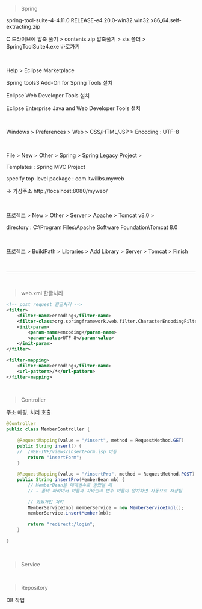 > Spring

spring-tool-suite-4-4.11.0.RELEASE-e4.20.0-win32.win32.x86_64.self-extracting.zip

C 드라이브에 압축 풀기 > contents.zip 압축풀기 > sts 폴더 > SpringToolSuite4.exe 바로가기

<br>

Help > Eclipse Marketplace 

Spring tools3 Add-On for Spring Tools 설치

Eclipse Web Developer Tools 설치

Eclipse Enterprise Java and Web Developer Tools 설치

<br>

Windows > Preferences > Web > CSS/HTML/JSP > Encoding : UTF-8

<br>

File > New > Other > Spring > Spring Legacy Project > 

Templates : Spring MVC Project

specify top-level package : com.itwillbs.myweb

→ 가상주소 http://localhost:8080/myweb/ 

<br>

프로젝트 > New > Other > Server > Apache >  Tomcat v8.0 >

directory : C:\Program Files\Apache Software Foundation\Tomcat 8.0

<br>

프로젝트 > BuildPath > Libraries > Add Library > Server > Tomcat > Finish

<br>

---

<br>

>  web.xml 한글처리

```xml
<!-- post request 한글처리 -->
<filter>
	<filter-name>encoding</filter-name>
	<filter-class>org.springframework.web.filter.CharacterEncodingFilter</filter-class>
	<init-param>
		<param-name>encoding</param-name>
		<param-value>UTF-8</param-value>
	</init-param>
</filter>

<filter-mapping>
	<filter-name>encoding</filter-name>
	<url-pattern>/*</url-pattern>
</filter-mapping>
```

<br>

> Controller

주소 매핑, 처리 호출

```java
@Controller
public class MemberController {
    
    @RequestMapping(value = "/insert", method = RequestMethod.GET)
	public String insert() {
	//  /WEB-INF/views/insertForm.jsp 이동
		return "insertForm";
	}
    
    @RequestMapping(value = "/insertPro", method = RequestMethod.POST)
	public String insertPro(MemberBean mb) {
        // MemberBean을 매개변수로 받았을 때
        // → 폼의 파라미터 이름과 자바빈의 변수 이름이 일치하면 자동으로 저장됨
        
        // 회원가입 처리
        MemberServiceImpl memberService = new MemberServiceImpl();
		memberService.insertMember(mb);
        
        return "redirect:/login";
    }
    
}
```

<br>

> Service





<br>

> Repository

DB 작업



<br>





<br>